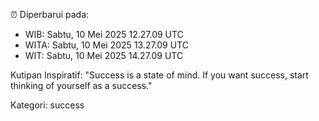 ⏰ Diperbarui pada:
- WIB: Sabtu, 10 Mei 2025 12.27.09 UTC
- WITA: Sabtu, 10 Mei 2025 13.27.09 UTC
- WIT: Sabtu, 10 Mei 2025 14.27.09 UTC

Kutipan Inspiratif:
"Success is a state of mind. If you want success, start thinking of yourself as a success."


Kategori: success

